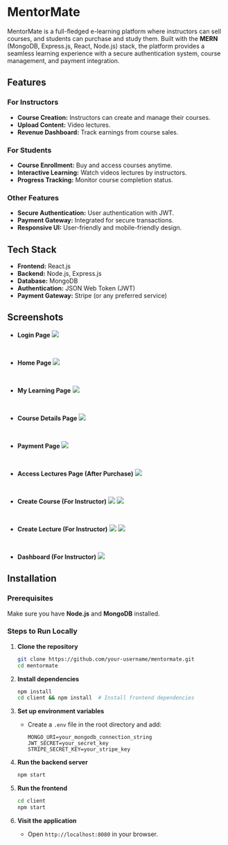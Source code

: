 # MentorMate

MentorMate is a full-fledged e-learning platform where instructors can sell courses, and students can purchase and study them. Built with the **MERN** (MongoDB, Express.js, React, Node.js) stack, the platform provides a seamless learning experience with a secure authentication system, course management, and payment integration.

## Features

### For Instructors
- **Course Creation:** Instructors can create and manage their courses.
- **Upload Content:** Video lectures.
- **Revenue Dashboard:** Track earnings from course sales.

### For Students
- **Course Enrollment:** Buy and access courses anytime.
- **Interactive Learning:** Watch videos lectures by instructors.
- **Progress Tracking:** Monitor course completion status.

### Other Features
- **Secure Authentication:** User authentication with JWT.
- **Payment Gateway:** Integrated for secure transactions.
- **Responsive UI:** User-friendly and mobile-friendly design.

## Tech Stack
- **Frontend:** React.js
- **Backend:** Node.js, Express.js
- **Database:** MongoDB
- **Authentication:** JSON Web Token (JWT)
- **Payment Gateway:** Stripe (or any preferred service)

## Screenshots
- **Login Page** 
![](https://res.cloudinary.com/dkk2rer7z/image/upload/v1740599463/samples/animals/Screenshot_2025-02-26_165629_honk6n.png)

<br>

- **Home Page** 
![](https://res.cloudinary.com/dkk2rer7z/image/upload/v1740599483/samples/animals/Screenshot_2025-02-26_172842_dusxmf.png)

<br>

- **My Learning Page** 
![](https://res.cloudinary.com/dkk2rer7z/image/upload/v1740600239/samples/animals/Screenshot_2025-02-27_013305_mekxjt.png)

<br>

- **Course Details Page** 
![](https://res.cloudinary.com/dkk2rer7z/image/upload/v1740599481/samples/animals/Screenshot_2025-02-26_172750_wyphx6.png)

<br>

- **Payment Page** 
![](https://res.cloudinary.com/dkk2rer7z/image/upload/v1740599473/samples/animals/Screenshot_2025-02-26_172332_zc3use.png)

<br>

- **Access Lectures Page (After Purchase)** 
![](https://res.cloudinary.com/dkk2rer7z/image/upload/v1740599470/samples/animals/Screenshot_2025-02-26_172309_j5ubqy.png)

<br>

- **Create Course (For Instructor)** 
![](https://res.cloudinary.com/dkk2rer7z/image/upload/v1740599464/samples/animals/Screenshot_2025-02-26_170032_f4rhaq.png)
![](https://res.cloudinary.com/dkk2rer7z/image/upload/v1740599464/samples/animals/Screenshot_2025-02-26_170138_pyb73c.png)

<br>

- **Create Lecture (For Instructor)** 
![](https://res.cloudinary.com/dkk2rer7z/image/upload/v1740601036/samples/animals/Screenshot_2025-02-27_014631_rps8pf.png)
![](https://res.cloudinary.com/dkk2rer7z/image/upload/v1740599469/samples/animals/Screenshot_2025-02-26_170407_urtrka.png)

<br>

- **Dashboard (For Instructor)** 
![](https://res.cloudinary.com/dkk2rer7z/image/upload/v1740599475/samples/animals/Screenshot_2025-02-26_172549_jtuvqt.png)


## Installation

### Prerequisites
Make sure you have **Node.js** and **MongoDB** installed.

### Steps to Run Locally

1. **Clone the repository**
   ```sh
   git clone https://github.com/your-username/mentormate.git
   cd mentormate
   ```

2. **Install dependencies**
   ```sh
   npm install
   cd client && npm install  # Install frontend dependencies
   ```

3. **Set up environment variables**
   - Create a `.env` file in the root directory and add:
     ```env
     MONGO_URI=your_mongodb_connection_string
     JWT_SECRET=your_secret_key
     STRIPE_SECRET_KEY=your_stripe_key
     ```

4. **Run the backend server**
   ```sh
   npm start
   ```

5. **Run the frontend**
   ```sh
   cd client
   npm start
   ```

6. **Visit the application**
   - Open `http://localhost:8080` in your browser.


